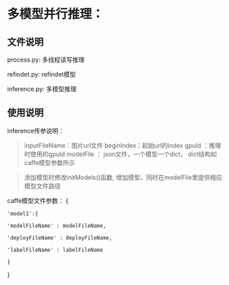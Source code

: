 多模型并行推理：
=======================

## 文件说明

process.py: 多线程读写推理

refindet.py: refindet模型

inference.py: 多模型推理

## 使用说明

inference传参说明：

> inputFileName：图片url文件
> beginIndex：起始url的index
> gpuId ：推理时使用的gpuId
> modelFile ： json文件，一个模型一个dict， dict结构如caffe模型参数所示

> 添加模型时修改initModels()函数, 增加模型，同时在modelFile里提供相应模型文件路径

caffe模型文件参数：
{ 

    'model1':{

    'modelFileName' : modelFileName,

    'deployFileName' : deployFileName,

    'labelFileName' : labelFileName

    } 
}